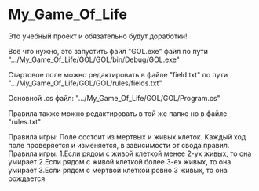 # My_Game_Of_Life

Это учебный проект и обязательно будут доработки!

Всё что нужно, это запустить файл "GOL.ехе" файл по пути ".../My_Game_Of_Life/GOL/GOL/bin/Debug/GOL.exe"

Стартовое поле можно редактировать в файле "field.txt" по пути ".../My_Game_Of_Life/GOL/GOL/rules/fields.txt"

Основной .cs файл: ".../My_Game_Of_Life/GOL/GOL/Program.cs"

Правила также можно редактировать в той же папке но в файле "rules.txt" 

Правила игры:
Поле состоит из мертвых и живых клеток.
Каждый ход поле проверяется и изменяется, в зависимости от свода правил.
Правила игры:
1.Если рядом с живой клеткой менее 2-ух живых, то она умирает
2.Если рядом с живой клеткой более 3-ех живых, то она умирает
3.Если рядом с мертвой клеткой ровно 3 живых, то она рождается
